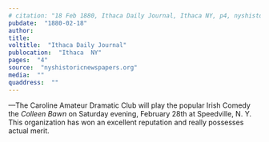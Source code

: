 ```yaml
---
# citation: "18 Feb 1880, Ithaca Daily Journal, Ithaca NY, p4, nyshistoricnewspapers.org."
pubdate:  "1880-02-18"
author: 
title: 
voltitle:  "Ithaca Daily Journal"
publocation:  "Ithaca  NY"
pages:  "4"
source:  "nyshistoricnewspapers.org"
media:  ""
quaddress:  ""
---
```

—The Caroline Amateur Dramatic Club will play the popular Irish Comedy the *Colleen Bawn* on Saturday evening, February 28th at Speedville, N. Y. This organization has won an excellent reputation and really possesses actual merit.

